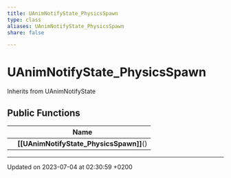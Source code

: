 ```yaml
---
title: UAnimNotifyState_PhysicsSpawn
type: class
aliases: UAnimNotifyState_PhysicsSpawn
share: false

---
```


# UAnimNotifyState_PhysicsSpawn





Inherits from UAnimNotifyState

## Public Functions

|                | Name           |
| -------------- | -------------- |
| | **[[UAnimNotifyState_PhysicsSpawn]]**() |

-------------------------------

Updated on 2023-07-04 at 02:30:59 +0200